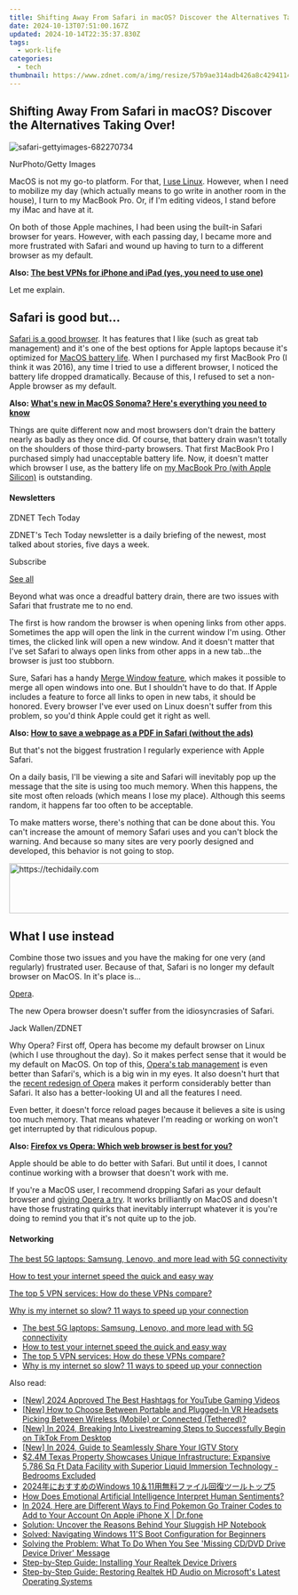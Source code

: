 ```yaml
---
title: Shifting Away From Safari in macOS? Discover the Alternatives Taking Over!
date: 2024-10-13T07:51:00.167Z
updated: 2024-10-14T22:35:37.830Z
tags:
  - work-life
categories:
  - tech
thumbnail: https://www.zdnet.com/a/img/resize/57b9ae314adb426a8c4294114194637b43463b57/2023/09/19/0ff94c8b-675b-4ec0-bce6-96e8f9a6e3b1/safari-gettyimages-682270734.jpg?width=278&height=156&fit=crop&auto=webp
---
```


## Shifting Away From Safari in macOS? Discover the Alternatives Taking Over!

![safari-gettyimages-682270734](https://www.zdnet.com/a/img/resize/6e7a274f9e44b05ddc343e43fdc372e7f831cbb9/2023/09/19/0ff94c8b-675b-4ec0-bce6-96e8f9a6e3b1/safari-gettyimages-682270734.jpg?auto=webp&width=1280)

NurPhoto/Getty Images

MacOS is not my go-to platform. For that, [I use Linux](https://www.zdnet.com/article/the-most-important-reason-you-should-be-using-linux-at-home/). However, when I need to mobilize my day (which actually means to go write in another room in the house), I turn to my MacBook Pro. Or, if I'm editing videos, I stand before my iMac and have at it.

On both of those Apple machines, I had been using the built-in Safari browser for years. However, with each passing day, I became more and more frustrated with Safari and wound up having to turn to a different browser as my default.

**Also: [The best VPNs for iPhone and iPad (yes, you need to use one)](https://www.zdnet.com/article/best-iphone-vpn/)**

Let me explain.

## Safari is good but…

[Safari is a good browser](https://www.zdnet.com/article/how-to-deny-websites-access-to-your-location-in-safari-and-why-you-should/). It has features that I like (such as great tab management) and it's one of the best options for Apple laptops because it's optimized for [MacOS battery life](https://www.zdnet.com/article/how-to-make-your-macbook-battery-last-all-day/). When I purchased my first MacBook Pro (I think it was 2016), any time I tried to use a different browser, I noticed the battery life dropped dramatically. Because of this, I refused to set a non-Apple browser as my default.

**Also: [What's new in MacOS Sonoma? Here's everything you need to know](https://www.zdnet.com/article/whats-new-in-macos-sonoma-heres-everything-you-need-to-know/)**

Things are quite different now and most browsers don't drain the battery nearly as badly as they once did. Of course, that battery drain wasn't totally on the shoulders of those third-party browsers. That first MacBook Pro I purchased simply had unacceptable battery life. Now, it doesn't matter which browser I use, as the battery life on [my MacBook Pro (with Apple Silicon)](https://www.zdnet.com/article/apple-macbook-pro-m2-max-review/) is outstanding. 

#### Newsletters

ZDNET Tech Today

ZDNET's Tech Today newsletter is a daily briefing of the newest, most talked about stories, five days a week.

 Subscribe

[See all](https://www.zdnet.com/newsletters/)

Beyond what was once a dreadful battery drain, there are two issues with Safari that frustrate me to no end.

The first is how random the browser is when opening links from other apps. Sometimes the app will open the link in the current window I'm using. Other times, the clicked link will open a new window. And it doesn't matter that I've set Safari to always open links from other apps in a new tab…the browser is just too stubborn.

Sure, Safari has a handy [Merge Window feature](https://www.zdnet.com/home-and-office/work-life/how-to-merge-multiple-safari-windows-and-why-you-should/), which makes it possible to merge all open windows into one. But I shouldn't have to do that. If Apple includes a feature to force all links to open in new tabs, it should be honored. Every browser I've ever used on Linux doesn't suffer from this problem, so you'd think Apple could get it right as well.

**Also: [How to save a webpage as a PDF in Safari (without the ads)](https://www.zdnet.com/home-and-office/work-life/how-to-save-a-webpage-as-a-pdf-in-apple-safari/)**

But that's not the biggest frustration I regularly experience with Apple Safari.

On a daily basis, I'll be viewing a site and Safari will inevitably pop up the message that the site is using too much memory. When this happens, the site most often reloads (which means I lose my place). Although this seems random, it happens far too often to be acceptable. 

To make matters worse, there's nothing that can be done about this. You can't increase the amount of memory Safari uses and you can't block the warning. And because so many sites are very poorly designed and developed, this behavior is not going to stop.

<!-- affiliate ads begin -->
<a href="https://appsumo.8odi.net/c/5597632/2151883/7443" target="_top" id="2151883">
  <img src="//a.impactradius-go.com/display-ad/7443-2151883" border="0" alt="https://techidaily.com" width="728" height="90"/>
</a>
<img height="0" width="0" src="https://appsumo.8odi.net/i/5597632/2151883/7443" style="position:absolute;visibility:hidden;" border="0" />
<!-- affiliate ads end -->

## What I use instead 

Combine those two issues and you have the making for one very (and regularly) frustrated user. Because of that, Safari is no longer my default browser on MacOS. In it's place is…

[Opera](https://www.zdnet.com/home-and-office/work-life/opera-one-is-an-exciting-new-path-for-the-opera-browser-with-one-big-caveat/).

The new Opera browser doesn't suffer from the idiosyncrasies of Safari.

Jack Wallen/ZDNET

Why Opera? First off, Opera has become my default browser on Linux (which I use throughout the day). So it makes perfect sense that it would be my default on MacOS. On top of this, [Opera's tab management](https://www.zdnet.com/home-and-office/work-life/opera-workspaces-is-tab-management-perfection/) is even better than Safari's, which is a big win in my eyes. It also doesn't hurt that the [recent redesign of Opera](https://www.zdnet.com/home-and-office/work-life/opera-one-is-an-exciting-new-path-for-the-opera-browser-with-one-big-caveat/) makes it perform considerably better than Safari. It also has a better-looking UI and all the features I need.

Even better, it doesn't force reload pages because it believes a site is using too much memory. That means whatever I'm reading or working on won't get interrupted by that ridiculous popup.

**Also: [Firefox vs Opera: Which web browser is best for you?](https://www.zdnet.com/home-and-office/work-life/firefox-vs-opera-which-web-browser-is-best-for-you/)**

Apple should be able to do better with Safari. But until it does, I cannot continue working with a browser that doesn't work with me.

If you're a MacOS user, I recommend dropping Safari as your default browser and [giving Opera a try](https://www.opera.com/browsers/opera). It works brilliantly on MacOS and doesn't have those frustrating quirks that inevitably interrupt whatever it is you're doing to remind you that it's not quite up to the job.

#### Networking

[The best 5G laptops: Samsung, Lenovo, and more lead with 5G connectivity](https://www.zdnet.com/article/best-5g-laptop/ "The best 5G laptops: Samsung, Lenovo, and more lead with 5G connectivity")

[How to test your internet speed the quick and easy way](https://www.zdnet.com/article/how-to-test-your-internet-speed-the-quick-and-easy-way/ "How to test your internet speed the quick and easy way")

[The top 5 VPN services: How do these VPNs compare?](https://www.zdnet.com/article/best-vpn/ "The top 5 VPN services: How do these VPNs compare?")

[Why is my internet so slow? 11 ways to speed up your connection](https://www.zdnet.com/article/10-ways-to-speed-up-your-internet-connection-today/ "Why is my internet so slow? 11 ways to speed up your connection")

* [The best 5G laptops: Samsung, Lenovo, and more lead with 5G connectivity](https://www.zdnet.com/article/best-5g-laptop/ "The best 5G laptops: Samsung, Lenovo, and more lead with 5G connectivity")
* [How to test your internet speed the quick and easy way](https://www.zdnet.com/article/how-to-test-your-internet-speed-the-quick-and-easy-way/ "How to test your internet speed the quick and easy way")
* [The top 5 VPN services: How do these VPNs compare?](https://www.zdnet.com/article/best-vpn/ "The top 5 VPN services: How do these VPNs compare?")
* [Why is my internet so slow? 11 ways to speed up your connection](https://www.zdnet.com/article/10-ways-to-speed-up-your-internet-connection-today/ "Why is my internet so slow? 11 ways to speed up your connection")

<ins class="adsbygoogle"
     style="display:block"
     data-ad-format="autorelaxed"
     data-ad-client="ca-pub-7571918770474297"
     data-ad-slot="1223367746"></ins>

<ins class="adsbygoogle"
     style="display:block"
     data-ad-client="ca-pub-7571918770474297"
     data-ad-slot="8358498916"
     data-ad-format="auto"
     data-full-width-responsive="true"></ins>

<span class="atpl-alsoreadstyle">Also read:</span>
<div><ul>
<li><a href="https://facebook-record-videos.techidaily.com/new-2024-approved-the-best-hashtags-for-youtube-gaming-videos/"><u>[New] 2024 Approved The Best Hashtags for YouTube Gaming Videos</u></a></li>
<li><a href="https://some-knowledge.techidaily.com/new-how-to-choose-between-portable-and-plugged-in-vr-headsets-picking-between-wireless-mobile-or-connected-tethered/"><u>[New] How to Choose Between Portable and Plugged-In VR Headsets Picking Between Wireless (Mobile) or Connected (Tethered)?</u></a></li>
<li><a href="https://tiktok-video-files.techidaily.com/new-in-2024-breaking-into-livestreaming-steps-to-successfully-begin-on-tiktok-from-desktop/"><u>[New] In 2024, Breaking Into Livestreaming Steps to Successfully Begin on TikTok From Desktop</u></a></li>
<li><a href="https://instagram-video-recordings.techidaily.com/new-in-2024-guide-to-seamlessly-share-your-igtv-story/"><u>[New] In 2024, Guide to Seamlessly Share Your IGTV Story</u></a></li>
<li><a href="https://hardware-tips.techidaily.com/24m-texas-property-showcases-unique-infrastructure-expansive-5786-sq-ft-data-facility-with-superior-liquid-immersion-technology-bedrooms-excluded/"><u>$2.4M Texas Property Showcases Unique Infrastructure: Expansive 5,786 Sq Ft Data Facility with Superior Liquid Immersion Technology - Bedrooms Excluded</u></a></li>
<li><a href="https://solve-lab.techidaily.com/2024windows-10115/"><u>2024年におすすめのWindows 10＆11用無料ファイル回復ツールトップ5</u></a></li>
<li><a href="https://tech-hub.techidaily.com/how-does-emotional-artificial-intelligence-interpret-human-sentiments/"><u>How Does Emotional Artificial Intelligence Interpret Human Sentiments?</u></a></li>
<li><a href="https://ios-pokemon-go.techidaily.com/in-2024-here-are-different-ways-to-find-pokemon-go-trainer-codes-to-add-to-your-account-on-apple-iphone-x-drfone-by-drfone-virtual-ios/"><u>In 2024, Here are Different Ways to Find Pokemon Go Trainer Codes to Add to Your Account On Apple iPhone X | Dr.fone</u></a></li>
<li><a href="https://tech-savvy.techidaily.com/solution-uncover-the-reasons-behind-your-sluggish-hp-notebook/"><u>Solution: Uncover the Reasons Behind Your Sluggish HP Notebook</u></a></li>
<li><a href="https://tech-savvy.techidaily.com/solved-navigating-windows-11s-boot-configuration-for-beginners/"><u>Solved: Navigating Windows 11'S Boot Configuration for Beginners</u></a></li>
<li><a href="https://tech-savvy.techidaily.com/solving-the-problem-what-to-do-when-you-see-missing-cddvd-drive-device-driver-message/"><u>Solving the Problem: What To Do When You See 'Missing CD/DVD Drive Device Driver' Message</u></a></li>
<li><a href="https://tech-savvy.techidaily.com/step-by-step-guide-installing-your-realtek-device-drivers/"><u>Step-by-Step Guide: Installing Your Realtek Device Drivers</u></a></li>
<li><a href="https://tech-savvy.techidaily.com/step-by-step-guide-restoring-realtek-hd-audio-on-microsofts-latest-operating-systems/"><u>Step-by-Step Guide: Restoring Realtek HD Audio on Microsoft's Latest Operating Systems</u></a></li>
</ul></div>

